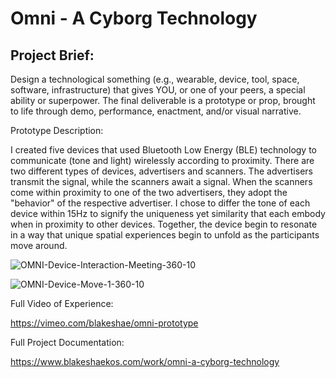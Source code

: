 # Omni - A Cyborg Technology

## Project Brief: 

Design a technological something (e.g., wearable, device, tool, space,
software, infrastructure) that gives YOU, or one of your peers, a special ability
or superpower. The final deliverable is a prototype or prop, brought to life
through demo, performance, enactment, and/or visual narrative.

Prototype Description:

I created five devices that used Bluetooth Low Energy (BLE) technology to communicate (tone and light) wirelessly according to proximity. There are two different types of devices, advertisers and scanners. The advertisers transmit the signal, while the scanners await a signal. When the scanners come within proximity to one of the two advertisers, they adopt the "behavior" of the respective advertiser. I chose to differ the tone of each device within 15Hz to signify the uniqueness yet similarity that each embody when in proximity to other devices. Together, the device begin to resonate in a way that unique spatial experiences begin to unfold as the participants move around.  

![OMNI-Device-Interaction-Meeting-360-10](https://user-images.githubusercontent.com/76088958/209447676-0fba01e9-9a00-47c3-adf9-c9535874089a.gif)

![OMNI-Device-Move-1-360-10](https://user-images.githubusercontent.com/76088958/209447686-373084e5-bd42-4f94-bc1b-00bfe5f51a00.gif)

Full Video of Experience:

https://vimeo.com/blakeshae/omni-prototype

Full Project Documentation:

https://www.blakeshaekos.com/work/omni-a-cyborg-technology
